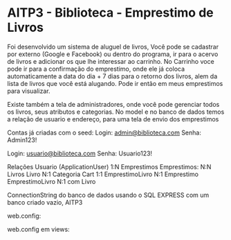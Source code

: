 # AITP3 - Biblioteca - Emprestimo de Livros

Foi desenvolvido um sistema de aluguel de livros, Você pode se cadastrar por externo (Google e Facebook) ou dentro do programa, ir para o acervo de livros e adicionar os que lhe interessar ao carrinho. No Carrinho voce pode ir para a confirmação do emprestimo, onde ele já coloca automaticamente a data do dia + 7 dias para o retorno dos livros, alem da lista de livros que você está alugando. Pode ir então em meus emprestimos para visualizar. 

Existe também a tela de administradores, onde você pode gerenciar todos os livros, seus atributos e categorias.
No model e no banco de dados temos a relação de usuario e endereço, para uma tela de envio dos emprestimos


Contas já criadas com o seed: 
Login:
admin@biblioteca.com
Senha:
Admin123!

Login:
usuario@biblioteca.com
Senha:
Usuario123!

Relações
Usuario (ApplicationUser) 1:N Emprestimos
Emprestimos: N:N Livros
Livro N:1 Categoria
Cart 1:1
EmprestimoLivro N:1 Emprestimo
EmprestimoLivro N:1 com Livro

ConnectionString do banco de dados usando o SQL EXPRESS com um banco criado vazio, AITP3

web.config:

  <connectionStrings>
    <add name="BibliotecaContext" connectionString="Data Source=NITROLUIS\SQLEXPRESS;Initial Catalog=AITP3;Integrated Security=True;Encrypt=False" providerName="System.Data.SqlClient" />
</connectionStrings>
      
<entityFramework>
  <contexts>
    <context type="AITP3.DAL.BibliotecaContext, AITP3">
    </context>
  </contexts>
  <providers>
    <provider invariantName="System.Data.SqlClient" type="System.Data.Entity.SqlServer.SqlProviderServices, EntityFramework.SqlServer" />
  </providers>
</entityFramework>

web.config em views:
 <connectionStrings>
   <add name="BibliotecaContext" connectionString="Data Source=NITROLUIS\SQLEXPRESS;Initial Catalog=AITP3;Integrated Security=True;Encrypt=False" providerName="System.Data.SqlClient" />
 </connectionStrings>
